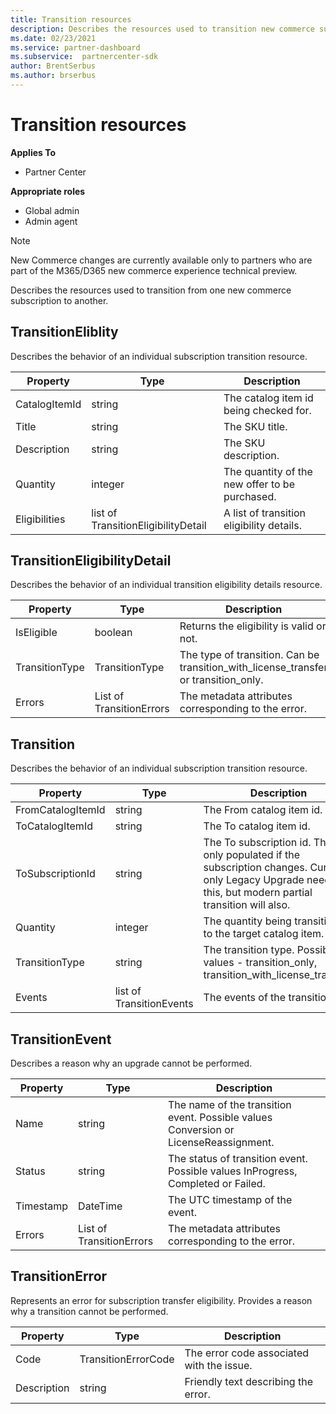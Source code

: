 ```yaml
---
title: Transition resources
description: Describes the resources used to transition new commerce subscriptions.
ms.date: 02/23/2021
ms.service: partner-dashboard
ms.subservice:  partnercenter-sdk
author: BrentSerbus
ms.author: brserbus
---
```


# Transition resources

**Applies To**

- Partner Center

**Appropriate roles**

- Global admin
- Admin agent

> [!Note] 
> New Commerce changes are currently available only to partners who are part of the M365/D365 new commerce experience technical preview.

Describes the resources used to transition from one new commerce subscription to another.

## TransitionEliblity

Describes the behavior of an individual subscription transition resource.

| Property          | Type                    | Description                                                                                  |
|-------------------|-------------------------|----------------------------------------------------------------------------------------------|
| CatalogItemId | string                  | The catalog item id being checked for. |
| Title  | string                  | The SKU title. |
| Description | string                  | The SKU description. |
| Quantity | integer                 | The quantity of the new offer to be purchased. |
| Eligibilities | list of TransitionEligibilityDetail | A list of transition eligibility details. | 

## TransitionEligibilityDetail

Describes the behavior of an individual transition eligibility details resource.

| Property          | Type                    | Description                                                                                  |
|-------------------|-------------------------|----------------------------------------------------------------------------------------------|
| IsEligible | boolean | Returns the eligibility is valid or not. |
| TransitionType | TransitionType | The type of transition. Can be transition_with_license_transfer or transition_only. |
| Errors | List of TransitionErrors | The metadata attributes corresponding to the error. |

## Transition

Describes the behavior of an individual subscription transition resource.

| Property          | Type                    | Description                                                                                  |
|-------------------|-------------------------|----------------------------------------------------------------------------------------------|
| FromCatalogItemId | string                  | The From catalog item id. |
| ToCatalogItemId   | string                  | The To catalog item id. |
| ToSubscriptionId  | string                  | The To subscription id. This is only populated if the subscription changes. Currently only Legacy Upgrade needs this, but modern partial transition will also. |
| Quantity          | integer                 | The quantity being transitioned to the target catalog item. |
| TransitionType    | string 		      | The transition type. Possible values - transition_only, transition_with_license_transfer.   |
| Events            | list of TransitionEvents | The events of the transition. |

## TransitionEvent

Describes a reason why an upgrade cannot be performed.

| Property          | Type               | Description                                                                                                                                                                                                                                                                                                                                                                                     |
|-------------------|--------------------|------------------------------------------------------------------------------|
| Name | string | The name of the transition event. Possible values Conversion or LicenseReassignment. |
| Status | string  | The status of transition event. Possible values InProgress, Completed or Failed.  |
| Timestamp | DateTime | The UTC timestamp of the event. |
| Errors | List of TransitionErrors | The metadata attributes corresponding to the error. |

## TransitionError

Represents an error for subscription transfer eligibility. Provides a reason why a transition cannot be performed.

| Property          | Type               | Description                                                                                                                                                                                                                                                                                                                                                                                     |
|-------------------|--------------------|--------------------------------------------------------------|
| Code | TransitionErrorCode | The error code associated with the issue. |
| Description | string  | Friendly text describing the error. |

